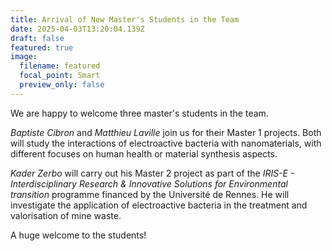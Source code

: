 ```yaml
---
title: Arrival of New Master's Students in the Team
date: 2025-04-03T13:20:04.139Z
draft: false
featured: true
image:
  filename: featured
  focal_point: Smart
  preview_only: false
---
```


We are happy to welcome three master's students in the team.

*Baptiste Cibron* and *Matthieu Laville* join us for their Master 1 projects. Both will study the interactions of electroactive bacteria with nanomaterials, with different focuses on human health or material synthesis aspects.

*Kader Zerbo* will carry out his Master 2 project as part of the *IRIS-E - Interdisciplinary Research & Innovative Solutions for Environmental transition* programme financed by the Université de Rennes. He will investigate the application of electroactive bacteria in the treatment and valorisation of mine waste.

A huge welcome to the students!  